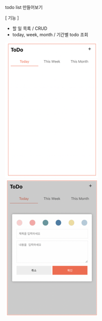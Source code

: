 todo list 만들어보기

[ 기능 ]
- 할 일 목록 / CRUD
- today, week, month / 기간별 todo 조회

<img src="./assets/image2.png" alt="todo 이미지" style="width: 300px" />
<img src="./assets/image1.png" alt="todo 모달" style="width: 300px" />